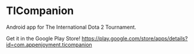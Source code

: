 TICompanion
===========

Android app for The International Dota 2 Tournament.

Get it in the Google Play Store! https://play.google.com/store/apps/details?id=com.appenjoyment.ticompanion
